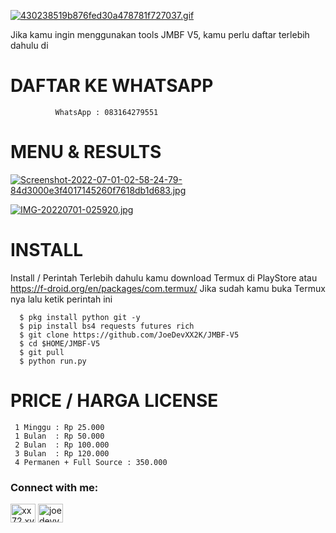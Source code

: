 [![430238519b876fed30a478781f727037.gif](https://i.postimg.cc/CxSHjr8R/430238519b876fed30a478781f727037.gif)](https://postimg.cc/GHgyRQqR)

Jika kamu ingin menggunakan tools JMBF V5, kamu perlu daftar terlebih dahulu di

# DAFTAR KE WHATSAPP
              WhatsApp : 083164279551


# MENU & RESULTS

[![Screenshot-2022-07-01-02-58-24-79-84d3000e3f4017145260f7618db1d683.jpg](https://i.postimg.cc/3Jb2zr0H/Screenshot-2022-07-01-02-58-24-79-84d3000e3f4017145260f7618db1d683.jpg)](https://postimg.cc/kBKVbmyj)

[![IMG-20220701-025920.jpg](https://i.postimg.cc/50cYb6bZ/IMG-20220701-025920.jpg)](https://postimg.cc/zLjXkDLj)


# INSTALL
Install / Perintah
Terlebih dahulu kamu download Termux di PlayStore atau https://f-droid.org/en/packages/com.termux/ Jika sudah kamu buka Termux nya lalu ketik perintah ini

      $ pkg install python git -y
      $ pip install bs4 requests futures rich
      $ git clone https://github.com/JoeDevXX2K/JMBF-V5
      $ cd $HOME/JMBF-V5
      $ git pull
      $ python run.py


# PRICE / HARGA LICENSE


     1 Minggu : Rp 25.000
     1 Bulan  : Rp 50.000
     2 Bulan  : Rp 100.000
     3 Bulan  : Rp 120.000
     4 Permanen + Full Source : 350.000

<h3 align="left">Connect with me:</h3>
<p align="left">
<a href="https://wa.me/+6283164279551" target="blank"><img align="center" src="https://raw.githubusercontent.com/rahuldkjain/github-profile-readme-generator/master/src/images/icons/Social/whatsapp.svg" alt="xx72.xvv2050" height="30" width="40" /></a>
<a href="https://www.facebook.com/JOE.XXX2050" target="blank"><img align="center" src="https://raw.githubusercontent.com/rahuldkjain/github-profile-readme-generator/master/src/images/icons/Social/facebook.svg" alt="joedevv2k_" height="30" width="40" /></a>
</p>
